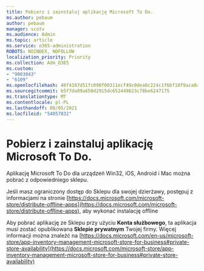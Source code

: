 ```yaml
---
title: Pobierz i zainstaluj aplikację Microsoft To Do.
ms.author: pebaum
author: pebaum
manager: scotv
ms.audience: Admin
ms.topic: article
ms.service: o365-administration
ROBOTS: NOINDEX, NOFOLLOW
localization_priority: Priority
ms.collection: Adm_O365
ms.custom:
- "9003043"
- "6109"
ms.openlocfilehash: 40f4107d51fc090f00311ecf49c0dea0c224c1f6bf10f9aca0a0e04931e91e11
ms.sourcegitcommit: b5f7da89a650d2915dc652449623c78be6247175
ms.translationtype: MT
ms.contentlocale: pl-PL
ms.lasthandoff: 08/05/2021
ms.locfileid: "54057832"
---
```

# <a name="how-to-download-and-install-microsoft-to-do"></a>Pobierz i zainstaluj aplikację Microsoft To Do.

Aplikację Microsoft To Do dla urządzeń Win32, iOS, Android i Mac można pobrać z odpowiedniego sklepu.

Jeśli masz ograniczony dostęp do Sklepu dla swojej dzierżawy, postępuj z informacjami na stronie [https://docs.microsoft.com/microsoft-store/distribute-offline-apps](https://docs.microsoft.com/microsoft-store/distribute-offline-apps), aby wykonać instalację offline

Aby pobrać aplikację ze Sklepu przy użyciu **Konta służbowego**, ta aplikacja musi zostać opublikowana **Sklepie prywatnym** Twojej firmy. Więcej informacji można znaleźć na [https://docs.microsoft.com/en-us/microsoft-store/app-inventory-management-microsoft-store-for-business#private-store-availability](https://docs.microsoft.com/microsoft-store/app-inventory-management-microsoft-store-for-business#private-store-availability)